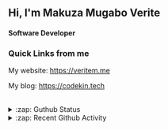 
## Hi, I'm Makuza Mugabo Verite

<h4>Software Developer</h4>


### Quick Links from me

My website: https://veritem.me

My blog: https://codekin.tech


<br/>

<details>
  <summary>:zap: Guthub Status</summary>
 <p>
  <p align="center"><img width="100%" src="https://github-readme-stats.vercel.app/api?username=makuzaverite&count_private=true&show_icons=true&include_all_commits=true&show_icons=true&theme=tokyonight" /></p>
  </p>
</details>

<details>
  <summary>:zap: Recent Github Activity</summary>

<!--START_SECTION:activity-->
1. 🎉 Merged PR [#89](https://github.com/PatrickNiyogitare28/customify/pull/89) in [PatrickNiyogitare28/customify](https://github.com/PatrickNiyogitare28/customify)
2. 🎉 Merged PR [#86](https://github.com/PatrickNiyogitare28/customify/pull/86) in [PatrickNiyogitare28/customify](https://github.com/PatrickNiyogitare28/customify)
3. 🎉 Merged PR [#87](https://github.com/PatrickNiyogitare28/customify/pull/87) in [PatrickNiyogitare28/customify](https://github.com/PatrickNiyogitare28/customify)
4. 💪 Opened PR [#87](https://github.com/PatrickNiyogitare28/customify/pull/87) in [PatrickNiyogitare28/customify](https://github.com/PatrickNiyogitare28/customify)
5. ❌ Closed PR [#50](https://github.com/PatrickNiyogitare28/customify/pull/50) in [PatrickNiyogitare28/customify](https://github.com/PatrickNiyogitare28/customify)
<!--END_SECTION:activity-->
</details>




<!--
<h5 align="center"><em>Find me here on the internet</em></h5>
<p align="center"> 
  <a href="https://github.com/makuzaverite?tab=followers">
    <img src="https://img.shields.io/github/followers/makuzaverite?label=Followers&logo=GitHub&style=for-the-badge" alt="GitHub badge" />
  </a>
   <a href="http://twitter.com/makuza_mugabo_v">
    <img src="https://img.shields.io/twitter/follow/makuza_mugabo_v?label=Twitter&logo=twitter&style=for-the-badge" />
  </a>
 <a href="https://www.linkedin.com/in/makuza-mugabo-verite-99369a184/" target="_blank">
  <img src="https://img.shields.io/badge/LinkedIn-%230077B5.svg?&style=for-the-badge&logo=LinkedIn&logoColor=white" alt="LinkedIn">
</a>
<a href="https://dev.to/mugaboverite" target="_blank">
   <img src="https://img.shields.io/badge/DEV-%230A0A0A.svg?&style=for-the-badge&logo=DEV.to&logoColor=white" alt="DEV.to">
</a>
<a href="https://codepen.io/makuza-mugabo-verite" target="_blank">
   <img src="https://img.shields.io/badge/Codepen-%230A0A0A.svg?&style=for-the-badge&logo=Codepen&logoColor=white" alt="Codepen">
</a>
</p>
-->
